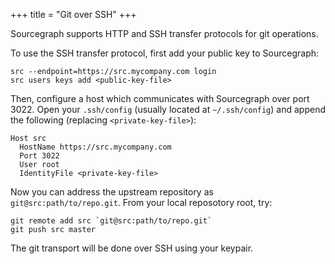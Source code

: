 +++
title = "Git over SSH"
+++

Sourcegraph supports HTTP and SSH transfer protocols for git operations.

To use the SSH transfer protocol, first add your public key to Sourcegraph:

```
src --endpoint=https://src.mycompany.com login
src users keys add <public-key-file>
```

Then, configure a host which communicates with Sourcegraph over port 3022.
Open your `.ssh/config` (usually located at `~/.ssh/config`) and append the following
(replacing `<private-key-file>`):

```
Host src
  HostName https://src.mycompany.com
  Port 3022
  User root
  IdentityFile <private-key-file>
```

Now you can address the upstream repository as `git@src:path/to/repo.git`.
From your local reposotory root, try:

```
git remote add src `git@src:path/to/repo.git`
git push src master
```

The git transport will be done over SSH using your keypair.
